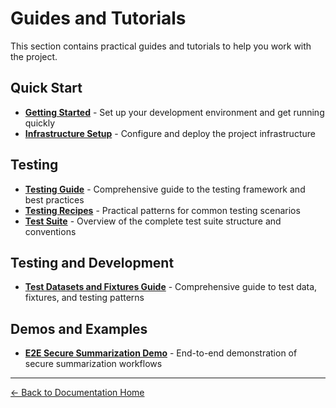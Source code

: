 # Guides and Tutorials

This section contains practical guides and tutorials to help you work with the project.

## Quick Start
- **[Getting Started](GETTING_STARTED.md)** - Set up your development environment and get running quickly
- **[Infrastructure Setup](INFRASTRUCTURE_SETUP.md)** - Configure and deploy the project infrastructure

## Testing
- **[Testing Guide](TESTING_GUIDE.md)** - Comprehensive guide to the testing framework and best practices
- **[Testing Recipes](TESTING_RECIPES.md)** - Practical patterns for common testing scenarios
- **[Test Suite](TEST_SUITE.md)** - Overview of the complete test suite structure and conventions

## Testing and Development
- **[Test Datasets and Fixtures Guide](TEST_DATASETS_FIXTURES.md)** - Comprehensive guide to test data, fixtures, and testing patterns

## Demos and Examples
- **[E2E Secure Summarization Demo](E2E_Secure_Summarization_Demo.md)** - End-to-end demonstration of secure summarization workflows

---

[← Back to Documentation Home](../README.md)
